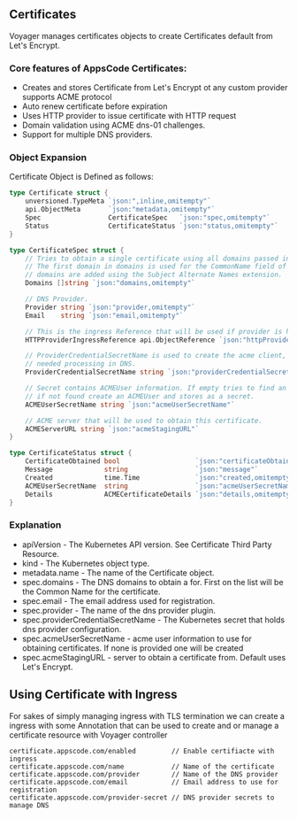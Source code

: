 ## Certificates
Voyager manages certificates objects to create Certificates default from Let's Encrypt.

### Core features of AppsCode Certificates:
  - Creates and stores Certificate from Let's Encrypt ot any custom provider supports ACME protocol
  - Auto renew certificate before expiration
  - Uses HTTP provider to issue certificate with HTTP request
  - Domain validation using ACME dns-01 challenges.
  - Support for multiple DNS providers.

### Object Expansion
Certificate Object is Defined as follows:

```go
type Certificate struct {
	unversioned.TypeMeta `json:",inline,omitempty"`
	api.ObjectMeta       `json:"metadata,omitempty"`
	Spec                 CertificateSpec   `json:"spec,omitempty"`
	Status               CertificateStatus `json:"status,omitempty"`
}

type CertificateSpec struct {
	// Tries to obtain a single certificate using all domains passed into Domains.
	// The first domain in domains is used for the CommonName field of the certificate, all other
	// domains are added using the Subject Alternate Names extension.
	Domains []string `json:"domains,omitempty"`

	// DNS Provider.
	Provider string `json:"provider,omitempty"`
	Email    string `json:"email,omitempty"`

	// This is the ingress Reference that will be used if provider is http
	HTTPProviderIngressReference api.ObjectReference `json:"httpProviderIngressReference,omitempty"`

	// ProviderCredentialSecretName is used to create the acme client, that will do
	// needed processing in DNS.
	ProviderCredentialSecretName string `json:"providerCredentialSecretName,omitempty"`

	// Secret contains ACMEUser information. If empty tries to find an Secret via domains
	// if not found create an ACMEUser and stores as a secret.
	ACMEUserSecretName string `json:"acmeUserSecretName"`

	// ACME server that will be used to obtain this certificate.
	ACMEServerURL string `json:"acmeStagingURL"`
}

type CertificateStatus struct {
	CertificateObtained bool                   `json:"certificateObtained"`
	Message             string                 `json:"message"`
	Created             time.Time              `json:"created,omitempty"`
	ACMEUserSecretName  string                 `json:"acmeUserSecretName,omitempty"`
	Details             ACMECertificateDetails `json:"details,omitempty"`
}
```

### Explanation
  - apiVersion - The Kubernetes API version. See Certificate Third Party Resource.
  - kind - The Kubernetes object type.
  - metadata.name - The name of the Certificate object.
  - spec.domains - The DNS domains to obtain a for. First on the list will be the Common Name for the certificate.
  - spec.email - The email address used for registration.
  - spec.provider - The name of the dns provider plugin.
  - spec.providerCredentialSecretName - The Kubernetes secret that holds dns provider configuration.
  - spec.acmeUserSecretName - acme user information to use for obtaining certificates. If none is provided one will be created
  - spec.acmeStagingURL - server to obtain a certificate from. Default uses Let's Encrypt.


## Using Certificate with Ingress
For sakes of simply managing ingress with TLS termination we can create a ingress with some Annotation that can be used
to create and or manage a certificate resource with Voyager controller

```
certificate.appscode.com/enabled         // Enable certifiacte with ingress
certificate.appscode.com/name            // Name of the certificate
certificate.appscode.com/provider        // Name of the DNS provider
certificate.appscode.com/email           // Email address to use for registration
certificate.appscode.com/provider-secret // DNS provider secrets to manage DNS
```